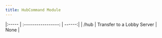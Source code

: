 ```yaml
---
title: HubCommand Module
---
```


|:----- | :-----------------: | ------:|
| /hub | Transfer to a Lobby Server | None |